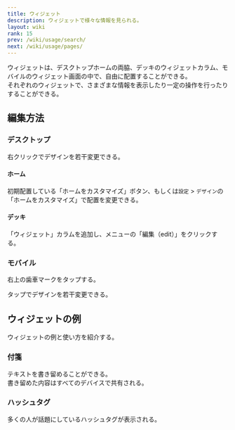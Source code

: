 ```yaml
---
title: ウィジェット
description: ウィジェットで様々な情報を見られる。
layout: wiki
rank: 15
prev: /wiki/usage/search/
next: /wiki/usage/pages/
---
```

ウィジェットは、デスクトップホームの両脇、デッキのウィジェットカラム、モバイルのウィジェット画面の中で、自由に配置することができる。  
それぞれのウィジェットで、さまざまな情報を表示したり一定の操作を行ったりすることができる。

## 編集方法
### デスクトップ
右クリックでデザインを若干変更できる。

#### ホーム
初期配置している「ホームをカスタマイズ」ボタン、もしくは`設定` > `デザイン`の「ホームをカスタマイズ」で配置を変更できる。

#### デッキ
「ウィジェット」カラムを追加し、メニューの「編集（edit）」をクリックする。

### モバイル
右上の歯車マークをタップする。

タップでデザインを若干変更できる。

## ウィジェットの例
ウィジェットの例と使い方を紹介する。

### 付箋
テキストを書き留めることができる。  
書き留めた内容はすべてのデバイスで共有される。

### ハッシュタグ
多くの人が話題にしているハッシュタグが表示される。
